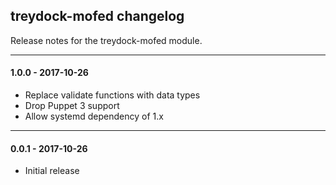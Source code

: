 ## treydock-mofed changelog

Release notes for the treydock-mofed module.

------------------------------------------

#### 1.0.0 - 2017-10-26

* Replace validate functions with data types
* Drop Puppet 3 support
* Allow systemd dependency of 1.x

------------------------------------------

#### 0.0.1 - 2017-10-26

* Initial release
